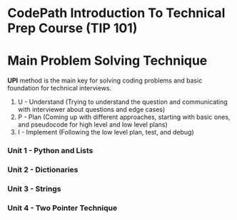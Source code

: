 # CodePath Introduction To Technical Prep Course (TIP 101)
# Main Problem Solving Technique
  **UPI** method is the main key for solving coding problems and basic foundation for technical interviews. 
1. U - Understand (Trying to understand the question and communicating with interviewer about questions and edge cases)
2. P - Plan (Coming up with different approaches, starting with basic ones, and pseudocode for high level and low level plans)
3. I - Implement (Following the low level plan, test, and debug)
### Unit 1 - Python and Lists
### Unit 2 - Dictionaries
### Unit 3 - Strings
### Unit 4 - Two Pointer Technique

